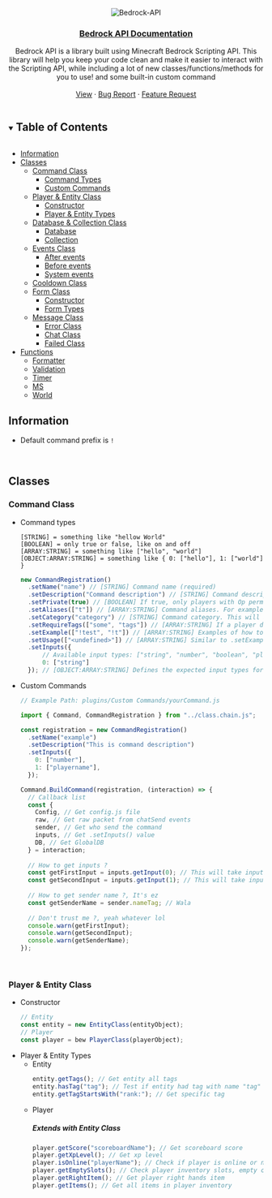 <!-- DOCUMENTATION MARKDOWN OF BEDROCK-API (https://JustSkyDev/Bedrock-API -->

<!-- LOGO -->
<div align="center">

  ![Bedrock-API](https://socialify.git.ci/JustSkyDev/Bedrock-API/image?description=1&descriptionEditable=Minecraft%20Bedrock%20Custom%20Scripting%20API&font=Source%20Code%20Pro&forks=1&issues=1&logo=https%3A%2F%2Fraw.githubusercontent.com%2FJustSkyDev%2FBedrock-API%2Fmain%2Fpack_icon.png&name=1&owner=1&pattern=Circuit%20Board&pulls=1&stargazers=1&theme=Light)

  <h3 align="center"><u>Bedrock API Documentation</u></h3>

  <p align="center">
    Bedrock API is a library built using Minecraft Bedrock Scripting API. This library will help you keep your code clean and make it easier to interact with the Scripting API, while including a lot of new classes/functions/methods for you to use! and some built-in custom command
    <br />
    <br />
    <a href="https://github.com/JustSkyDev/Bedrock-API">View</a>
    ·
    <a href="https://github.com/JustSkyDev/Bedrock-API/issues">Bug Report</a>
    ·
    <a href="https://github.com/JustSkyDev/Bedrock-API/issues">Feature Request</a>
  </p>
</div>

<!-- TABLE OF CONTENTS -->
<details open="open">
  <summary><h2 style="display: inline-block">Table of Contents</h2></summary>
  
  - [Information](#information)
  - [Classes](#classes)
    - [Command Class](#command-class)
      - [Command Types](#command-class)
      - [Custom Commands](#command-class)
    - [Player & Entity Class](#player-&-entity-class)
      - [Constructor](#player-&-entity-class)
      - [Player & Entity Types](#player-&-entity-class)
    - [Database & Collection Class](#database-&-collection-class)
      - [Database](#database-&-collection-class)
      - [Collection](#database-&-collection-class)
    - [Events Class](#events-class)
      - [After events](#events-class)
      - [Before events](#events-class)
      - [System events](#events-class)
    - [Cooldown Class](#cooldown-class)
    - [Form Class](#form-class)
      - [Constructor](#form-class)
      - [Form Types](#form-class)
    - [Message Class](#message-class)
      - [Error Class](#message-class)
      - [Chat Class](#message-class)
      - [Failed Class](#message-class)
  - [Functions](#functions)
    - [Formatter](#formatter-function)
    - [Validation](#validation-function)
    - [Timer](#timer-function)
    - [MS](#ms-function)
    - [World](#world-function)
    
</details>

## Information
- Default command prefix is `!`

<br />

## Classes
### Command Class
- Command types 
  ```
  [STRING] = something like "hellow World"
  [BOOLEAN] = only true or false, like on and off
  [ARRAY:STRING] = something like ["hello", "world"]
  [OBJECT:ARRAY:STRING] = something like { 0: ["hello"], 1: ["world"] }
  ```
  ```javascript
  new CommandRegistration()
    .setName("name") // [STRING] Command name (required)
    .setDescription("Command description") // [STRING] Command description (optional)
    .setPrivate(true) // [BOOLEAN] If true, only players with Op permission can access this command, and vice versa (optional) && DEFAULT = false
    .setAliases(["t"]) // [ARRAY:STRING] Command aliases. For example, if you register a command with the name "test" and an alias "t", you can run the command "test" by using the alias, such as "!test" or "!t" (optional)
    .setCategory("category") // [STRING] Command category. This will appear when you use the !help command (optional) && DEFAULT = Global 
    .setRequireTags(["some", "tags"]) // [ARRAY:STRING] If a player does not have any of these tags, they won't be able to access the command, and vice versa (optional)
    .setExample(["!test", "!t"]) // [ARRAY:STRING] Examples of how to use the command (optional)
    .setUsage(["<undefined>"]) // [ARRAY:STRING] Similar to .setExample(), but provides input rather than usage examples (optional)
    .setInputs({
        // Available input types: ["string", "number", "boolean", "playername"]
        0: ["string"]
    }); // [OBJECT:ARRAY:STRING] Defines the expected input types for the command. For example, for the command "!test inputType", if the input is not a string, it will return undefined. To specify a player's name, prefix it with an "@" sign, like "@playerName" (optional)
  ```
- Custom Commands
  ```javascript
  // Example Path: plugins/Custom Commands/yourCommand.js 
  
  import { Command, CommandRegistration } from "../class.chain.js";
  
  const registration = new CommandRegistration()
    .setName("example")
    .setDescription("This is command description")
    .setInputs({
      0: ["number"],
      1: ["playername"],
    });
  
  Command.BuildCommand(registration, (interaction) => {
    // Callback list 
    const {
      Config, // Get config.js file
      raw, // Get raw packet from chatSend events
      sender, // Get who send the command
      inputs, // Get .setInputs() value
      DB, // Get GlobalDB 
    } = interaction;
    
    // How to get inputs ?
    const getFirstInput = inputs.getInput(0); // This will take input number "0" from .setInputs(), this is will return undefined if input 0 is not a number
    const getSecondInput = inputs.getInput(1); // This will take input number "1" from .setInputs(), this is will return undefined if input 1 is not playerName, playerName should have "@" in front of string, like @playerName
    
    // How to get sender name ?, It's ez
    const getSenderName = sender.nameTag; // Wala 
    
    // Don't trust me ?, yeah whatever lol
    console.warn(getFirstInput);
    console.warn(getSecondInput);
    console.warn(getSenderName);
  });
  ```

<br />

### Player & Entity Class
- Constructor
  ```javascript
  // Entity 
  const entity = new EntityClass(entityObject);
  // Player 
  const player = bew PlayerClass(playerObject);
  ```
- Player & Entity Types 
  - Entity
    ```javascript
    entity.getTags(); // Get entity all tags
    entity.hasTag("tag"); // Test if entity had tag with name "tag" or nor
    entity.getTagStartsWith("rank:"); // Get specific tag
    ```
  - Player 
    ##### Extends with Entity Class
    ```javascript
    player.getScore("scoreboardName"); // Get scoreboard score
    player.getXpLevel(); // Get xp level
    player.isOnline("playerName"); // Check if player is online or not
    player.getEmptySlots(); // Check player inventory slots, empty count
    player.getRightItem(); // Get player right hands item
    player.getItems(); // Get all items in player inventory 
    ```